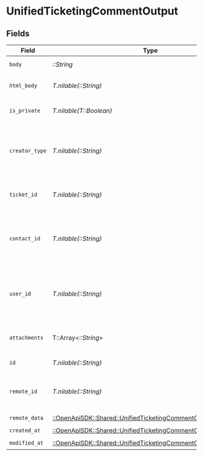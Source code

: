 # UnifiedTicketingCommentOutput


## Fields

| Field                                                                                                                           | Type                                                                                                                            | Required                                                                                                                        | Description                                                                                                                     |
| ------------------------------------------------------------------------------------------------------------------------------- | ------------------------------------------------------------------------------------------------------------------------------- | ------------------------------------------------------------------------------------------------------------------------------- | ------------------------------------------------------------------------------------------------------------------------------- |
| `body`                                                                                                                          | *::String*                                                                                                                      | :heavy_check_mark:                                                                                                              | The body of the comment                                                                                                         |
| `html_body`                                                                                                                     | *T.nilable(::String)*                                                                                                           | :heavy_minus_sign:                                                                                                              | The html body of the comment                                                                                                    |
| `is_private`                                                                                                                    | *T.nilable(T::Boolean)*                                                                                                         | :heavy_minus_sign:                                                                                                              | The public status of the comment                                                                                                |
| `creator_type`                                                                                                                  | *T.nilable(::String)*                                                                                                           | :heavy_minus_sign:                                                                                                              | The creator type of the comment. Authorized values are either USER or CONTACT                                                   |
| `ticket_id`                                                                                                                     | *T.nilable(::String)*                                                                                                           | :heavy_minus_sign:                                                                                                              | The UUID of the ticket the comment is tied to                                                                                   |
| `contact_id`                                                                                                                    | *T.nilable(::String)*                                                                                                           | :heavy_minus_sign:                                                                                                              | The UUID of the contact which the comment belongs to (if no user_id specified)                                                  |
| `user_id`                                                                                                                       | *T.nilable(::String)*                                                                                                           | :heavy_minus_sign:                                                                                                              | The UUID of the user which the comment belongs to (if no contact_id specified)                                                  |
| `attachments`                                                                                                                   | T::Array<*::String*>                                                                                                            | :heavy_minus_sign:                                                                                                              | The attachements UUIDs tied to the comment                                                                                      |
| `id`                                                                                                                            | *T.nilable(::String)*                                                                                                           | :heavy_minus_sign:                                                                                                              | The UUID of the comment                                                                                                         |
| `remote_id`                                                                                                                     | *T.nilable(::String)*                                                                                                           | :heavy_minus_sign:                                                                                                              | The id of the comment in the context of the 3rd Party                                                                           |
| `remote_data`                                                                                                                   | [::OpenApiSDK::Shared::UnifiedTicketingCommentOutputRemoteData](../../models/shared/unifiedticketingcommentoutputremotedata.md) | :heavy_check_mark:                                                                                                              | N/A                                                                                                                             |
| `created_at`                                                                                                                    | [::OpenApiSDK::Shared::UnifiedTicketingCommentOutputCreatedAt](../../models/shared/unifiedticketingcommentoutputcreatedat.md)   | :heavy_check_mark:                                                                                                              | N/A                                                                                                                             |
| `modified_at`                                                                                                                   | [::OpenApiSDK::Shared::UnifiedTicketingCommentOutputModifiedAt](../../models/shared/unifiedticketingcommentoutputmodifiedat.md) | :heavy_check_mark:                                                                                                              | N/A                                                                                                                             |